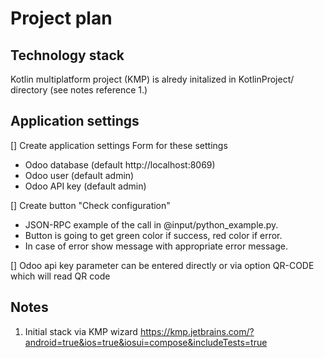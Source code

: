 # Project plan

## Technology stack

Kotlin multiplatform project (KMP) is alredy initalized in KotlinProject/ directory (see notes reference 1.)

## Application settings

[] Create application settings Form for these settings

- Odoo database (default http://localhost:8069)
- Odoo user (default admin)
- Odoo API key (default admin)

[] Create button "Check configuration"

- JSON-RPC example of the call in @input/python_example.py.
- Button is going to get green color if success, red color if error. 
- In case of error show message with appropriate error message.

[] Odoo api key parameter can be entered directly or via option QR-CODE which will read QR code 


## Notes

1. Initial stack via KMP wizard https://kmp.jetbrains.com/?android=true&ios=true&iosui=compose&includeTests=true
